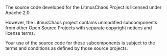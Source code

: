 The source code developed for the LitmusChaos Project is licensed under Apache 2.0. 

However, the LitmusChaos project contains unmodified subcomponents from other Open Source Projects with separate copyright notices and license terms. 

Your use of the source code for these subcomponents is subject to the terms and conditions as defined by those source projects.
